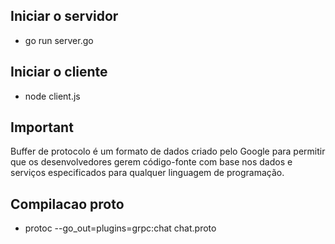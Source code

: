 ## Iniciar o servidor 
  * go run server.go

## Iniciar o cliente
  * node client.js



## Important

Buffer de protocolo é um formato de dados criado pelo Google para permitir que os desenvolvedores gerem código-fonte com base nos dados e serviços especificados para qualquer linguagem de programação.


## Compilacao proto
  * protoc --go_out=plugins=grpc:chat chat.proto